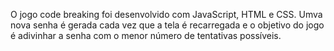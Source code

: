 O jogo code breaking foi desenvolvido com JavaScript, HTML e CSS. 
Umva nova senha é gerada cada vez que a tela é recarregada e o objetivo do jogo é adivinhar a senha com o menor número de tentativas possíveis.
